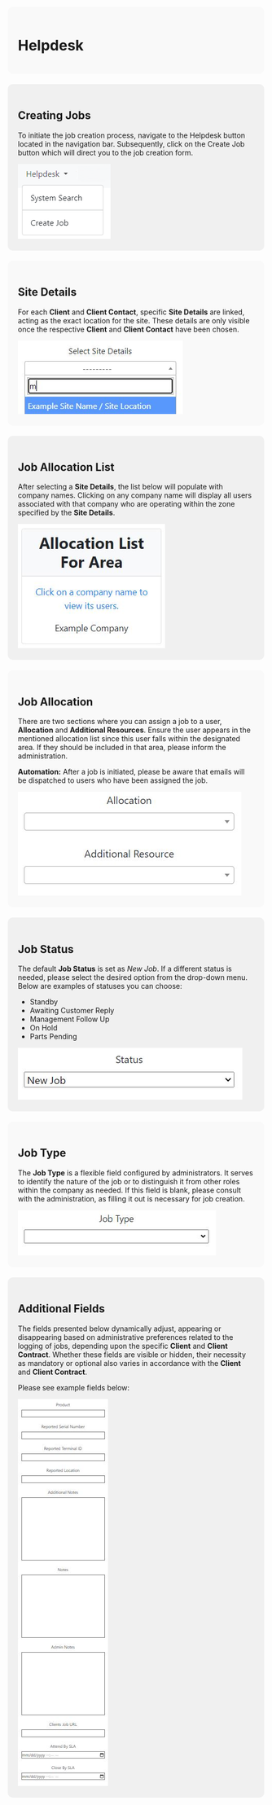 <!DOCTYPE html>
<html lang="en">
<head>
    <meta charset="UTF-8">
    <meta name="viewport" content="width=device-width, initial-scale=1.0">
    <title>Helpdesk Documentation</title>
    <style>
        /* Alternating background colors for sections */
        .section {
            margin-bottom: 20px; /* Reduce gap between sections */
            padding: 20px; /* Add padding for better readability */
            border-radius: 10px; /* Add border radius for rounded corners */
            overflow: hidden; /* Clear floats */
        }
        .section:nth-child(odd) {
            background-color: #f9f9f9; /* Light gray for odd sections */
        }
        .section:nth-child(even) {
            background-color: #f0f0f0; /* Lighter gray for even sections */
        }
    </style>
</head>
<body>

<div class="section">
    <h1>Helpdesk</h1>
    <!-- Content of Helpdesk section -->
</div>

<div class="section">
    <h2>Creating Jobs</h2>
    <!-- Content of Creating Jobs section -->
    <p>To initiate the job creation process, navigate to the Helpdesk button located in the navigation bar. Subsequently, click on the Create Job button which will direct you to the job creation form.</p>
    <img src="img/create_job_button.JPG" alt="Create Job button">
    <!-- Additional content for Creating Jobs -->
</div>

<div class="section">
    <h2>Site Details</h2>
    <!-- Content of Site Details section -->
    <p>For each <strong>Client</strong> and <strong>Client Contact</strong>, specific <strong>Site Details</strong> are linked, acting as the exact location for the site. These details are only visible once the respective <strong>Client</strong> and <strong>Client Contact</strong> have been chosen.</p>
    <img src="img/site_details_dropdown.JPG" alt="Site Details Drop Down">
    <!-- Additional content for Site Details -->
</div>

<div class="section">
    <h2>Job Allocation List</h2>
    <!-- Content of Job Allocation List section -->
    <p>After selecting a <strong>Site Details</strong>, the list below will populate with company names. Clicking on any company name will display all users associated with that company who are operating within the zone specified by the <strong>Site Details</strong>.</p>
    <img src="img/allocation_list.JPG" alt="Allocation List">
    <!-- Additional content for Job Allocation List -->
</div>

<div class="section">
    <h2>Job Allocation</h2>
    <!-- Content of Job Allocation section -->
    <p>There are two sections where you can assign a job to a user, <strong>Allocation</strong> and <strong>Additional Resources</strong>. Ensure the user appears in the mentioned allocation list since this user falls within the designated area. If they should be included in that area, please inform the administration.</p>
    <p><strong>Automation:</strong> After a job is initiated, please be aware that emails will be dispatched to users who have been assigned the job.</p>
    <img src="img/allocation_dropdown.JPG" alt="Allocation Dropdown">
    <!-- Additional content for Job Allocation -->
</div>

<div class="section">
    <h2>Job Status</h2>
    <!-- Content of Job Status section -->
    <p>The default <strong>Job Status</strong> is set as <em>New Job</em>. If a different status is needed, please select the desired option from the drop-down menu. Below are examples of statuses you can choose:</p>
    <ul>
        <li>Standby</li>
        <li>Awaiting Customer Reply</li>
        <li>Management Follow Up</li>
        <li>On Hold</li>
        <li>Parts Pending</li>
    </ul>
    <img src="img/status_dropdown.JPG" alt="Status Dropdown">
    <!-- Additional content for Job Status -->
</div>

<div class="section">
    <h2>Job Type</h2>
    <!-- Content of Job Type section -->
    <p>The <strong>Job Type</strong> is a flexible field configured by administrators. It serves to identify the nature of the job or to distinguish it from other roles within the company as needed. If this field is blank, please consult with the administration, as filling it out is necessary for job creation.</p>
    <img src="img/job_type_dropdown.JPG" alt="Job Type Dropdown">
    <!-- Additional content for Job Type -->
</div>

<div class="section">
    <h2>Additional Fields</h2>
    <!-- Content of Additional Fields section -->
    <p>The fields presented below dynamically adjust, appearing or disappearing based on administrative preferences related to the logging of jobs, depending upon the specific <strong>Client</strong> and <strong>Client Contract</strong>. Whether these fields are visible or hidden, their necessity as mandatory or optional also varies in accordance with the <strong>Client</strong> and <strong>Client Contract</strong>.</p>
    <p>Please see example fields below:</p>
    <img src="img/additional_fields.JPG" alt="Additional Fields">
    <!-- Additional content for Additional Fields -->
</div>

</body>
</html>
